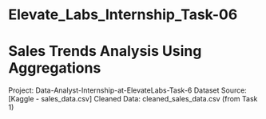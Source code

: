 # Elevate_Labs_Internship_Task-06

# Sales Trends Analysis Using Aggregations

Project: Data-Analyst-Internship-at-ElevateLabs-Task-6
Dataset Source: [Kaggle - sales_data.csv]
Cleaned Data: cleaned_sales_data.csv (from Task 1)
